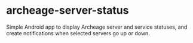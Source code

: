 archeage-server-status
======================

Simple Android app to display Archeage server and service statuses, and create notifications when selected servers go up or down.

